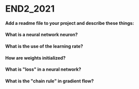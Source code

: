 # END2_2021

#### Add a readme file to your project and describe these things:
#### What is a neural network neuron?
#### What is the use of the learning rate?
#### How are weights initialized?
#### What is "loss" in a neural network?
#### What is the "chain rule" in gradient flow?
